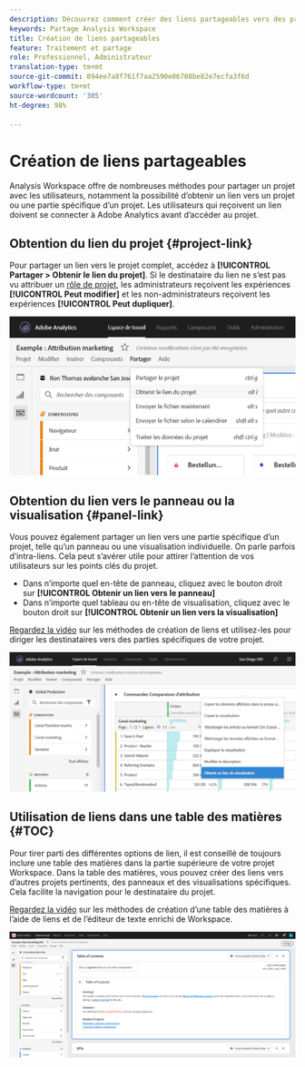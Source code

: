 ```yaml
---
description: Découvrez comment créer des liens partageables vers des projets ou des visualisations
keywords: Partage Analysis Workspace
title: Création de liens partageables
feature: Traitement et partage
role: Professionnel, Administrateur
translation-type: tm+mt
source-git-commit: 894ee7a8f761f7aa2590e06708be82e7ecfa3f6d
workflow-type: tm+mt
source-wordcount: '305'
ht-degree: 98%

---
```



# Création de liens partageables

Analysis Workspace offre de nombreuses méthodes pour partager un projet avec les utilisateurs, notamment la possibilité d’obtenir un lien vers un projet ou une partie spécifique d’un projet. Les utilisateurs qui reçoivent un lien doivent se connecter à Adobe Analytics avant d’accéder au projet.

## Obtention du lien du projet {#project-link}

Pour partager un lien vers le projet complet, accédez à **[!UICONTROL Partager > Obtenir le lien du projet]**. Si le destinataire du lien ne s’est pas vu attribuer un [rôle de projet](https://docs.adobe.com/content/help/fr-FR/analytics/analyze/analysis-workspace/curate-share/share-projects.html), les administrateurs reçoivent les expériences **[!UICONTROL Peut modifier]** et les non-administrateurs reçoivent les expériences **[!UICONTROL Peut dupliquer]**.

![](assets/get-project-link.png)

## Obtention du lien vers le panneau ou la visualisation {#panel-link}

Vous pouvez également partager un lien vers une partie spécifique d’un projet, telle qu’un panneau ou une visualisation individuelle. On parle parfois d’intra-liens. Cela peut s’avérer utile pour attirer l’attention de vos utilisateurs sur les points clés du projet.

* Dans n’importe quel en-tête de panneau, cliquez avec le bouton droit sur **[!UICONTROL Obtenir un lien vers le panneau]**
* Dans n’importe quel tableau ou en-tête de visualisation, cliquez avec le bouton droit sur **[!UICONTROL Obtenir un lien vers la visualisation]**

[Regardez la vidéo](https://docs.adobe.com/content/help/fr-FR/analytics-learn/tutorials/analysis-workspace/visualizations/intra-linking-in-analysis-workspace.html) sur les méthodes de création de liens et utilisez-les pour diriger les destinataires vers des parties spécifiques de votre projet.

![](assets/get-viz-link.png)

## Utilisation de liens dans une table des matières {#TOC}

Pour tirer parti des différentes options de lien, il est conseillé de toujours inclure une table des matières dans la partie supérieure de votre projet Workspace. Dans la table des matières, vous pouvez créer des liens vers d’autres projets pertinents, des panneaux et des visualisations spécifiques. Cela facilite la navigation pour le destinataire du projet.

[Regardez la vidéo](https://docs.adobe.com/content/help/fr-FR/analytics-learn/tutorials/analysis-workspace/navigating-workspace-projects/create-a-toc-in-analysis-workspace.html) sur les méthodes de création d’une table des matières à l’aide de liens et de l’éditeur de texte enrichi de Workspace.

![](assets/toc.png)